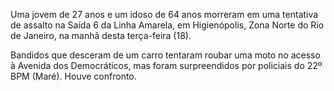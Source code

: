 Uma jovem de 27 anos e um idoso de 64 anos morreram em uma tentativa de assalto na Saída 6 da Linha Amarela, em Higienópolis, Zona Norte do Rio de Janeiro, na manhã desta terça-feira (18).

Bandidos que desceram de um carro tentaram roubar uma moto no acesso à Avenida dos Democráticos, mas foram surpreendidos por policiais do 22º BPM (Maré). Houve confronto.
